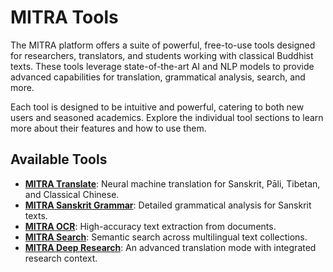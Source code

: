 # MITRA Tools

The MITRA platform offers a suite of powerful, free-to-use tools designed for researchers, translators, and students working with classical Buddhist texts. These tools leverage state-of-the-art AI and NLP models to provide advanced capabilities for translation, grammatical analysis, search, and more.

Each tool is designed to be intuitive and powerful, catering to both new users and seasoned academics. Explore the individual tool sections to learn more about their features and how to use them.

## Available Tools

- [**MITRA Translate**](translate.md): Neural machine translation for Sanskrit, Pāli, Tibetan, and Classical Chinese.
- [**MITRA Sanskrit Grammar**](sanskrit_grammar.md): Detailed grammatical analysis for Sanskrit texts.
- [**MITRA OCR**](ocr.md): High-accuracy text extraction from documents.
- [**MITRA Search**](search.md): Semantic search across multilingual text collections.
- [**MITRA Deep Research**](deep_research.md): An advanced translation mode with integrated research context. 